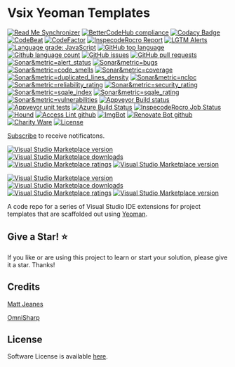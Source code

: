 # Vsix Yeoman Templates

<!--BadgesSTART-->
<!-- Powered by https://github.com/GregTrevellick/ReadMeSynchronizer -->
[![Read Me Synchronizer](https://img.shields.io/badge/-powered%20by%20ReadMeSynchronizer-brightgreen.svg)](https://github.com/GregTrevellick/ReadMeSynchronizer)
[![BetterCodeHub compliance](https://bettercodehub.com/edge/badge/GregTrevellick/VsixYeomanTemplates?branch=master)](https://bettercodehub.com/results/GregTrevellick/VsixYeomanTemplates)
[![Codacy Badge](https://api.codacy.com/project/badge/Grade/e61c4dba8261497fb447379730e97a25)](https://www.codacy.com/project/gtrevellick/VsixYeomanTemplates/dashboard?utm_source=github.com&amp;utm_medium=referral&amp;utm_content=GregTrevellick/VsixYeomanTemplates&amp;utm_campaign=Badge_Grade_Dashboard)
[![CodeBeat](https://codebeat.co/badges/undefined)](https://codebeat.co/projects/github-com-gregtrevellick-vsixyeomantemplates-master)
[![CodeFactor](https://www.codefactor.io/repository/github/GregTrevellick/VsixYeomanTemplates/badge)](https://www.codefactor.io/repository/github/GregTrevellick/VsixYeomanTemplates)
[![InspecodeRocro Report](https://inspecode.rocro.com/badges/github.com/GregTrevellick/VsixYeomanTemplates/report?token=gMeDVWmC1m0zT4s6qrY9hlEdBvNla8Qzmt2Mi5GAgEE)](https://inspecode.rocro.com/reports/github.com/GregTrevellick/VsixYeomanTemplates/branch/master/summary)
[![LGTM Alerts](https://img.shields.io/lgtm/alerts/g/GregTrevellick/VsixYeomanTemplates.svg?logo=lgtm&logoWidth=18)](https://lgtm.com/projects/g/GregTrevellick/VsixYeomanTemplates/alerts/)
[![Language grade: JavaScript](https://img.shields.io/lgtm/grade/javascript/g/GregTrevellick/VsixYeomanTemplates.svg?logo=lgtm&logoWidth=18)](https://lgtm.com/projects/g/GregTrevellick/VsixYeomanTemplates/context:javascript)
[![GitHub top language](https://img.shields.io/github/languages/top/GregTrevellick/VsixYeomanTemplates.svg)](https://github.com/GregTrevellick/VsixYeomanTemplates)
[![Github language count](https://img.shields.io/github/languages/count/GregTrevellick/VsixYeomanTemplates.svg)](https://github.com/GregTrevellick/VsixYeomanTemplates)
[![GitHub issues](https://img.shields.io/github/issues-raw/GregTrevellick/VsixYeomanTemplates.svg)](https://github.com/GregTrevellick/VsixYeomanTemplates/issues)
[![GitHub pull requests](https://img.shields.io/github/issues-pr-raw/GregTrevellick/VsixYeomanTemplates.svg)](https://github.com/GregTrevellick/VsixYeomanTemplates/pulls)
[![Sonar&metric=alert_status](https://sonarcloud.io/api/project_badges/measure?project=VsixYeomanTemplates&metric=alert_status)](https://sonarcloud.io/dashboard?id=VsixYeomanTemplates)
[![Sonar&metric=bugs](https://sonarcloud.io/api/project_badges/measure?project=VsixYeomanTemplates&metric=bugs)](https://sonarcloud.io/component_measures?id=VsixYeomanTemplates&metric=bugs)
[![Sonar&metric=code_smells](https://sonarcloud.io/api/project_badges/measure?project=VsixYeomanTemplates&metric=code_smells)](https://sonarcloud.io/component_measures?id=VsixYeomanTemplates&metric=code_smells)
[![Sonar&metric=coverage](https://sonarcloud.io/api/project_badges/measure?project=VsixYeomanTemplates&metric=coverage)](https://sonarcloud.io/component_measures?id=VsixYeomanTemplates&metric=Coverage)
[![Sonar&metric=duplicated_lines_density](https://sonarcloud.io/api/project_badges/measure?project=VsixYeomanTemplates&metric=duplicated_lines_density)](https://sonarcloud.io/component_measures?id=VsixYeomanTemplates&metric=duplicated_lines)
[![Sonar&metric=ncloc](https://sonarcloud.io/api/project_badges/measure?project=VsixYeomanTemplates&metric=ncloc)](https://sonarcloud.io/component_measures?id=VsixYeomanTemplates&metric=ncloc)
[![Sonar&metric=reliability_rating](https://sonarcloud.io/api/project_badges/measure?project=VsixYeomanTemplates&metric=reliability_rating)](https://sonarcloud.io/component_measures?id=VsixYeomanTemplates&metric=reliability_rating)
[![Sonar&metric=security_rating](https://sonarcloud.io/api/project_badges/measure?project=VsixYeomanTemplates&metric=security_rating)](https://sonarcloud.io/component_measures?id=VsixYeomanTemplates&metric=security_rating)
[![Sonar&metric=sqale_index](https://sonarcloud.io/api/project_badges/measure?project=VsixYeomanTemplates&metric=sqale_index)](https://sonarcloud.io/component_measures?id=VsixYeomanTemplates&metric=sqale_index)
[![Sonar&metric=sqale_rating](https://sonarcloud.io/api/project_badges/measure?project=VsixYeomanTemplates&metric=sqale_rating)](https://sonarcloud.io/component_measures?id=VsixYeomanTemplates&metric=sqale_rating)
[![Sonar&metric=vulnerabilities](https://sonarcloud.io/api/project_badges/measure?project=VsixYeomanTemplates&metric=vulnerabilities)](https://sonarcloud.io/component_measures?id=VsixYeomanTemplates&metric=vulnerabilities)
[![Appveyor Build status](https://ci.appveyor.com/api/projects/status/0vwmtcboontemltq?svg=true)](https://ci.appveyor.com/project/GregTrevellick/VsixYeomanTemplates)
[![Appveyor unit tests](https://img.shields.io/appveyor/tests/GregTrevellick/VsixYeomanTemplates.svg)](https://ci.appveyor.com/project/GregTrevellick/VsixYeomanTemplates/build/tests)
[![Azure Build Status](https://gregtrevellick.visualstudio.com/VsixYeomanTemplates/_apis/build/status/VsixYeomanTemplates)](https://gregtrevellick.visualstudio.com/VsixYeomanTemplates/_build/latest?definitionId=10)
[![InspecodeRocro Job Status](https://inspecode.rocro.com/badges/github.com/GregTrevellick/VsixYeomanTemplates/status?token=gMeDVWmC1m0zT4s6qrY9hlEdBvNla8Qzmt2Mi5GAgEE)](https://inspecode.rocro.com/jobs/github.com/GregTrevellick/VsixYeomanTemplates/latest?completed=true)
[![Hound](https://img.shields.io/badge/hound_ci-checked-brightgreen.svg)](https://houndci.com/)
[![Access Lint github](https://img.shields.io/badge/a11y-checked-brightgreen.svg)](https://www.accesslint.com)
[![ImgBot](https://img.shields.io/badge/images-optimized-brightgreen.svg)](https://imgbot.net/)
[![Renovate Bot github](https://img.shields.io/badge/renovatebot-checked-brightgreen.svg)](https://renovatebot.com/)
[![Charity Ware](https://img.shields.io/badge/charity%20ware-thank%20you-brightgreen.svg)](https://github.com/GregTrevellick/MiscellaneousArtefacts/wiki/Charity-Ware)
[![License](https://img.shields.io/github/license/gittools/gitlink.svg)](/LICENSE.txt)

[Subscribe](https://github.com/GregTrevellick/VsixYeomanTemplates/subscription) to receive notificatons.

[![Visual Studio Marketplace version](https://img.shields.io/badge/-VsixAngularBasic-%23e2165e.svg)](https://marketplace.visualstudio.com/items?itemName=GregTrevellick.VsixAngularBasic)
[![Visual Studio Marketplace downloads](https://vsmarketplacebadge.apphb.com/installs/GregTrevellick.VsixAngularBasic.svg)](https://marketplace.visualstudio.com/items?itemName=GregTrevellick.VsixAngularBasic)
[![Visual Studio Marketplace ratings](https://vsmarketplacebadge.apphb.com/rating/GregTrevellick.VsixAngularBasic.svg)](https://marketplace.visualstudio.com/items?itemName=GregTrevellick.VsixAngularBasic)
[![Visual Studio Marketplace version](https://vsmarketplacebadge.apphb.com/version/GregTrevellick.VsixAngularBasic.svg)](https://marketplace.visualstudio.com/items?itemName=GregTrevellick.VsixAngularBasic)


[![Visual Studio Marketplace version](https://img.shields.io/badge/-OmniSharpAspNet-%23e2165e.svg)](https://marketplace.visualstudio.com/items?itemName=GregTrevellick.OmniSharpAspNet)
[![Visual Studio Marketplace downloads](https://vsmarketplacebadge.apphb.com/installs/GregTrevellick.OmniSharpAspNet.svg)](https://marketplace.visualstudio.com/items?itemName=GregTrevellick.OmniSharpAspNet)
[![Visual Studio Marketplace ratings](https://vsmarketplacebadge.apphb.com/rating/GregTrevellick.OmniSharpAspNet.svg)](https://marketplace.visualstudio.com/items?itemName=GregTrevellick.OmniSharpAspNet)
[![Visual Studio Marketplace version](https://vsmarketplacebadge.apphb.com/version/GregTrevellick.OmniSharpAspNet.svg)](https://marketplace.visualstudio.com/items?itemName=GregTrevellick.OmniSharpAspNet)



<!--BadgesEND-->

A code repo for a series of Visual Studio IDE extensions for project templates that are scaffolded out using [Yeoman](https://yeoman.io/).

## Give a Star! :star:
If you like or are using this project to learn or start your solution, please give it a star. Thanks!

## Credits

[Matt Jeanes](https://github.com/MattJeanes/AngularBasic)

[OmniSharp](https://github.com/OmniSharp/generator-aspnet)

## License

Software License is available [here](/LICENSE.txt).
